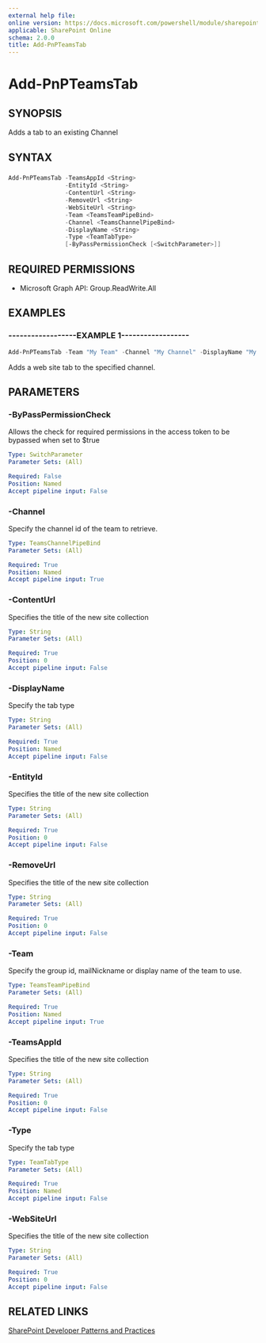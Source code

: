 ```yaml
---
external help file:
online version: https://docs.microsoft.com/powershell/module/sharepoint-pnp/add-pnpteamstab
applicable: SharePoint Online
schema: 2.0.0
title: Add-PnPTeamsTab
---
```


# Add-PnPTeamsTab

## SYNOPSIS
Adds a tab to an existing Channel

## SYNTAX 

### 
```powershell
Add-PnPTeamsTab -TeamsAppId <String>
                -EntityId <String>
                -ContentUrl <String>
                -RemoveUrl <String>
                -WebSiteUrl <String>
                -Team <TeamsTeamPipeBind>
                -Channel <TeamsChannelPipeBind>
                -DisplayName <String>
                -Type <TeamTabType>
                [-ByPassPermissionCheck [<SwitchParameter>]]
```

## REQUIRED PERMISSIONS

  * Microsoft Graph API: Group.ReadWrite.All

## EXAMPLES

### ------------------EXAMPLE 1------------------
```powershell
Add-PnPTeamsTab -Team "My Team" -Channel "My Channel" -DisplayName "My Channel" -Type WebSite -ContentUrl "https://aka.ms/sppnp
```

Adds a web site tab to the specified channel.

## PARAMETERS

### -ByPassPermissionCheck
Allows the check for required permissions in the access token to be bypassed when set to $true

```yaml
Type: SwitchParameter
Parameter Sets: (All)

Required: False
Position: Named
Accept pipeline input: False
```

### -Channel
Specify the channel id of the team to retrieve.

```yaml
Type: TeamsChannelPipeBind
Parameter Sets: (All)

Required: True
Position: Named
Accept pipeline input: True
```

### -ContentUrl
Specifies the title of the new site collection

```yaml
Type: String
Parameter Sets: (All)

Required: True
Position: 0
Accept pipeline input: False
```

### -DisplayName
Specify the tab type

```yaml
Type: String
Parameter Sets: (All)

Required: True
Position: Named
Accept pipeline input: False
```

### -EntityId
Specifies the title of the new site collection

```yaml
Type: String
Parameter Sets: (All)

Required: True
Position: 0
Accept pipeline input: False
```

### -RemoveUrl
Specifies the title of the new site collection

```yaml
Type: String
Parameter Sets: (All)

Required: True
Position: 0
Accept pipeline input: False
```

### -Team
Specify the group id, mailNickname or display name of the team to use.

```yaml
Type: TeamsTeamPipeBind
Parameter Sets: (All)

Required: True
Position: Named
Accept pipeline input: True
```

### -TeamsAppId
Specifies the title of the new site collection

```yaml
Type: String
Parameter Sets: (All)

Required: True
Position: 0
Accept pipeline input: False
```

### -Type
Specify the tab type

```yaml
Type: TeamTabType
Parameter Sets: (All)

Required: True
Position: Named
Accept pipeline input: False
```

### -WebSiteUrl
Specifies the title of the new site collection

```yaml
Type: String
Parameter Sets: (All)

Required: True
Position: 0
Accept pipeline input: False
```

## RELATED LINKS

[SharePoint Developer Patterns and Practices](https://aka.ms/sppnp)
